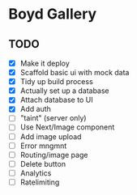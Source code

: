# Boyd Gallery

## TODO

- [x] Make it deploy
- [x] Scaffold basic ui with mock data
- [x] Tidy up build process
- [x] Actually set up a database
- [x] Attach database to UI
- [x] Add auth
- [ ] "taint" (server only)
- [ ] Use Next/Image component
- [ ] Add image upload
- [ ] Error mngmnt
- [ ] Routing/image page
- [ ] Delete button
- [ ] Analytics
- [ ] Ratelimiting
